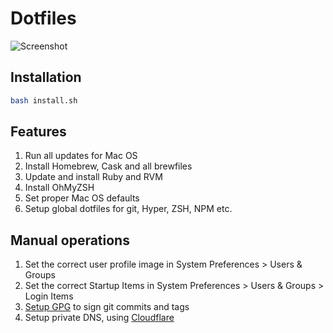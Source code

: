 # Dotfiles

![Screenshot](https://file-icylxrpgxw.now.sh/)

## Installation

```bash
bash install.sh
```

## Features

1. Run all updates for Mac OS
1. Install Homebrew, Cask and all brewfiles
1. Update and install Ruby and RVM
1. Install OhMyZSH
1. Set proper Mac OS defaults
1. Setup global dotfiles for git, Hyper, ZSH, NPM etc.

## Manual operations

1. Set the correct user profile image in System Preferences > Users & Groups
1. Set the correct Startup Items in System Preferences > Users & Groups > Login Items
1. [Setup GPG](https://help.github.com/articles/signing-commits-with-gpg/) to sign git commits and tags
1. Setup private DNS, using [Cloudflare](https://1.1.1.1/)
